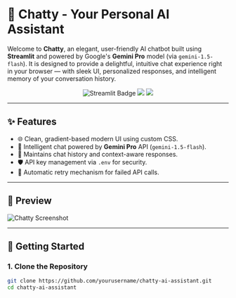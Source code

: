 

# 🤖 Chatty - Your Personal AI Assistant

Welcome to **Chatty**, an elegant, user-friendly AI chatbot built using **Streamlit** and powered by Google's **Gemini Pro** model (via `gemini-1.5-flash`). It is designed to provide a delightful, intuitive chat experience right in your browser — with sleek UI, personalized responses, and intelligent memory of your conversation history.

<div align="center">
  <img src="https://img.shields.io/badge/Built%20With-Streamlit-blue?style=for-the-badge" alt="Streamlit Badge"/>
  <img src="https://img.shields.io/badge/Model-Gemini%20-yellow?style=for-the-badge"/>
  <img src="https://img.shields.io/badge/Made%20By-Himanshu%20Singh-red?style=for-the-badge"/>
</div>

---

## ✨ Features

- 🌐 Clean, gradient-based modern UI using custom CSS.
- 💬 Intelligent chat powered by **Gemini Pro** API (`gemini-1.5-flash`).
- 🧠 Maintains chat history and context-aware responses.
- 🛡️ API key management via `.env` for security.
- 🔁 Automatic retry mechanism for failed API calls.

---

## 📸 Preview

<!-- Add an actual screenshot of your app here -->
![Chatty Screenshot](https://your-screenshot-link.png)

---

## 🚀 Getting Started

### 1. Clone the Repository

```bash
git clone https://github.com/yourusername/chatty-ai-assistant.git
cd chatty-ai-assistant
